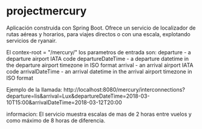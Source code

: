 # projectmercury

Aplicación construida con Spring Boot. Ofrece un servicio de localizador de rutas aéreas y horarios, para viajes directos o con una escala, explotando servicios de ryanair.

El contex-root = "/mercury/" los parametros de entrada son:
  departure - a departure airport IATA code
  departureDateTime - a departure datetime in the departure airport timezone in ISO format
  arrival - an arrival airport IATA code
  arrivalDateTime - an arrival datetime in the arrival airport timezone in ISO format
  
Ejemplo de la llamada: 
http://localhost:8080/mercury/interconnections?departure=lis&arrival=Lux&departureDateTime=2018-03-10T15:00&arrivalDateTime=2018-03-12T20:00

informacion:
El servicio muestra escalas de mas de 2 horas entre vuelos y como máximo de 8 horas de diferencia.
